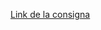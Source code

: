 [Link de la consigna](https://docs.google.com/document/d/17NcIvL_6OiLcW3pr44YZZxFRSwkc1c4jaZ6-Cm5GkZ4/edit?pli=1#heading=h.x36oy5demzwb)
